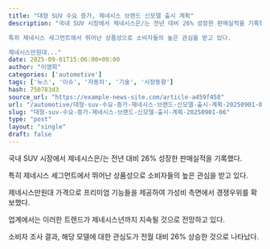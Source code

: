 ```yaml
---
title: "대형 SUV 수요 증가, 제네시스 브랜드 신모델 출시 계획"
description: "국내 SUV 시장에서 제네시스은/는 전년 대비 26% 성장한 판매실적을 기록했다.

특히 제네시스 세그먼트에서 뛰어난 상품성으로 소비자들의 높은 관심을 받고 있다.

제네시스만원대..."
date: 2025-09-01T15:06:00+09:00
author: "이영희"
categories: ['automotive']
tags: ['뉴스', '이슈', '자동차', '기술', '시장동향']
hash: 750783d3
source_url: "https://example-news-site.com/article-a459f458"
url: "/automotive/대형-suv-수요-증가-제네시스-브랜드-신모델-출시-계획-20250901-06/"
slug: "대형-suv-수요-증가-제네시스-브랜드-신모델-출시-계획-20250901-06"
type: "post"
layout: "single"
draft: false
---
```


국내 SUV 시장에서 제네시스은/는 전년 대비 26% 성장한 판매실적을 기록했다.

특히 제네시스 세그먼트에서 뛰어난 상품성으로 소비자들의 높은 관심을 받고 있다.

제네시스만원대 가격으로 프리미엄 기능들을 제공하여 가성비 측면에서 경쟁우위를 확보했다.

업계에서는 이러한 트렌드가 제네시스년까지 지속될 것으로 전망하고 있다.

소비자 조사 결과, 해당 모델에 대한 관심도가 전월 대비 26% 상승한 것으로 나타났다.
